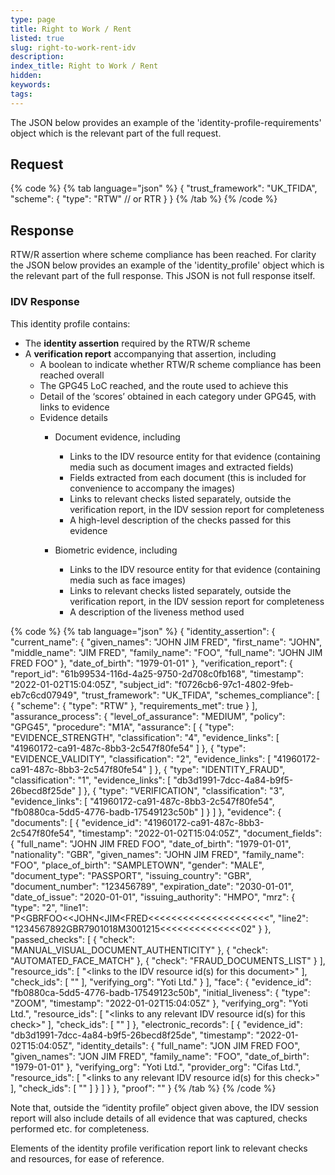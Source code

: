 ```yaml
---
type: page
title: Right to Work / Rent
listed: true
slug: right-to-work-rent-idv
description: 
index_title: Right to Work / Rent
hidden: 
keywords: 
tags: 
---
```


The JSON below provides an example of the 'identity-profile-requirements' object which is the relevant part of the full request. 

## Request

{% code %}
{% tab language="json" %}
{
  "trust_framework": "UK_TFIDA",
  "scheme": {
    "type": "RTW" // or RTR
  }
}
{% /tab %}
{% /code %}

## Response

RTW/R assertion where scheme compliance has been reached.  For clarity the JSON below provides an example of the 'identity_profile' object which is the relevant part of the full response.  This JSON is not full response itself.

### IDV Response

This identity profile contains:

- The **identity assertion** required by the RTW/R scheme
- A **verification report** accompanying that assertion, including
    - A boolean to indicate whether RTW/R scheme compliance has been reached overall
    - The GPG45 LoC reached, and the route used to achieve this
    - Detail of the ‘scores’ obtained in each category under GPG45, with links to evidence
    - Evidence details
        - Document evidence, including
            - Links to the IDV resource entity for that evidence (containing media such as document images and extracted fields)
            - Fields extracted from each document (this is included for convenience to accompany the images)
            - Links to relevant checks listed separately, outside the verification report, in the IDV session report for completeness
            - A high-level description of the checks passed for this evidence

        - Biometric evidence, including
            - Links to the IDV resource entity for that evidence (containing media such as face images)
            - Links to relevant checks listed separately, outside the verification report, in the IDV session report for completeness
            - A description of the liveness method used

{% code %}
{% tab language="json" %}
{
  "identity_assertion": {
    "current_name": {
      "given_names": "JOHN JIM FRED",
      "first_name": "JOHN",
      "middle_name": "JIM FRED",
      "family_name": "FOO",
      "full_name": "JOHN JIM FRED FOO"
    },
    "date_of_birth": "1979-01-01"
  },
  "verification_report": {
    "report_id": "61b99534-116d-4a25-9750-2d708c0fb168",
    "timestamp": "2022-01-02T15:04:05Z",
    "subject_id": "f0726cb6-97c1-4802-9feb-eb7c6cd07949",
    "trust_framework": "UK_TFIDA",
    "schemes_compliance": [
      {
        "scheme": {
          "type": "RTW"
        },
        "requirements_met": true
      }
    ],
    "assurance_process": {
      "level_of_assurance": "MEDIUM",
      "policy": "GPG45",
      "procedure": "M1A",
      "assurance": [
        {
          "type": "EVIDENCE_STRENGTH",
          "classification": "4",
          "evidence_links": [
            "41960172-ca91-487c-8bb3-2c547f80fe54"
          ]
        },
        {
          "type": "EVIDENCE_VALIDITY",
          "classification": "2",
          "evidence_links": [
            "41960172-ca91-487c-8bb3-2c547f80fe54"
          ]
        },
        {
          "type": "IDENTITY_FRAUD",
          "classification": "1",
          "evidence_links": [
            "db3d1991-7dcc-4a84-b9f5-26becd8f25de"
          ]
        },
        {
          "type": "VERIFICATION",
          "classification": "3",
          "evidence_links": [
            "41960172-ca91-487c-8bb3-2c547f80fe54",
            "fb0880ca-5dd5-4776-badb-17549123c50b"
          ]
        }
      ]
    },
    "evidence": {
      "documents": [
        {
          "evidence_id": "41960172-ca91-487c-8bb3-2c547f80fe54",
          "timestamp": "2022-01-02T15:04:05Z",
          "document_fields": {
            "full_name": "JOHN JIM FRED FOO",
            "date_of_birth": "1979-01-01",
            "nationality": "GBR",
            "given_names": "JOHN JIM FRED",
            "family_name": "FOO",
            "place_of_birth": "SAMPLETOWN",
            "gender": "MALE",
            "document_type": "PASSPORT",
            "issuing_country": "GBR",
            "document_number": "123456789",
            "expiration_date": "2030-01-01",
            "date_of_issue": "2020-01-01",
            "issuing_authority": "HMPO",
            "mrz": {
              "type": "2",
              "line1": "P<GBRFOO<<JOHN<JIM<FRED<<<<<<<<<<<<<<<<<<<<<",
              "line2": "1234567892GBR7901018M3001215<<<<<<<<<<<<<<02"
            }
          },
          "passed_checks": [
            {
              "check": "MANUAL_VISUAL_DOCUMENT_AUTHENTICITY"
            },
            {
              "check": "AUTOMATED_FACE_MATCH"
            },
            {
              "check": "FRAUD_DOCUMENTS_LIST"
            }
          ],
          "resource_ids": [
            "<links to the IDV resource id(s) for this document>"
          ],
          "check_ids": [
            "<links to relevant checks in the IDV report>"
          ],
          "verifying_org": "Yoti Ltd."
        }
      ],
      "face": {
        "evidence_id": "fb0880ca-5dd5-4776-badb-17549123c50b",
        "initial_liveness": {
          "type": "ZOOM",
          "timestamp": "2022-01-02T15:04:05Z"
        },
        "verifying_org": "Yoti Ltd.",
        "resource_ids": [
          "<links to any relevant IDV resource id(s) for this check>"
        ],
        "check_ids": [
          "<links to relevant checks in the IDV report where applicable>"
        ]
      },
      "electronic_records": [
        {
          "evidence_id": "db3d1991-7dcc-4a84-b9f5-26becd8f25de",
          "timestamp": "2022-01-02T15:04:05Z",
          "identity_details": {
            "full_name": "JON JIM FRED FOO",
            "given_names": "JON JIM FRED",
            "family_name": "FOO",
            "date_of_birth": "1979-01-01"
          },
          "verifying_org": "Yoti Ltd.",
          "provider_org": "Cifas Ltd.",
          "resource_ids": [
            "<links to any relevant IDV resource id(s) for this check>"
          ],
          "check_ids": [
            "<links to relevant checks in the IDV report where applicable>"
          ]
        }
      ]
    }
  },
  "proof": "<signature provided here>"
}
{% /tab %}
{% /code %}

Note that, outside the “identity profile” object given above, the IDV session report will also include details of all evidence that was captured, checks performed etc. for completeness.

Elements of the identity profile verification report link to relevant checks and resources, for ease of reference.